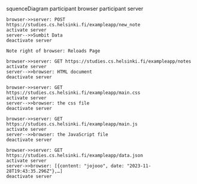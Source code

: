 squenceDiagram
    participant browser
    participant server

    browser->>server: POST https://studies.cs.helsinki.fi/exampleapp/new_note
    activate server
    server-->>Sumbit Data
    deactivate server

    Note right of browser: Reloads Page

    browser->>server: GET https://studies.cs.helsinki.fi/exampleapp/notes
    activate server
    server-->>browser: HTML document
    deactivate server

    browser->>server: GET https://studies.cs.helsinki.fi/exampleapp/main.css
    activate server
    server-->>browser: the css file
    deactivate server

    browser->>server: GET https://studies.cs.helsinki.fi/exampleapp/main.js
    activate server
    server-->>browser: the JavaScript file
    deactivate server

    browser->>server: GET https://studies.cs.helsinki.fi/exampleapp/data.json 
    activate server
    server->>browser: [{content: "jojooo", date: "2023-11-28T19:43:35.296Z"},…]
    deactivate server
